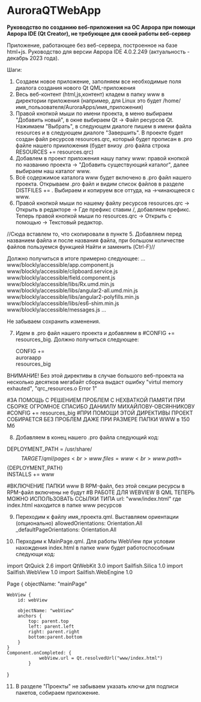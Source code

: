 # AuroraQTWebApp

<strong>Руководство по созданию веб-приложения на ОС Аврора при помощи Аврора IDE (Qt Creator), не требующее для своей работы веб-сервер</strong>

Приложение, работающее без веб-сервера, построенное на базе html+js. Руководство для версии Аврора IDE 4.0.2.249 (актуальность - декабрь 2023 года).

Шаги:
1. Создаем новое приложение, заполняем все необходимые поля диалога создания нового Qt QML-приложения
2. Весь веб-контент (html,js,контент) кладем в папку www в директории приложения (например, для Linux это будет /home/имя_пользователя/AuroraApps/имя_приложения)
3. Правой кнопкой мыши по имени проекта, в меню выбираем "Добавить новый", в окне выбираем Qt -> Файл ресурсов Qt.
Нажимаем "Выбрать", в следующем диалоге пишем в имени файла resources и в следующем диалоге "Завершить". В проекте будет создан файл ресурсов resources.qrc, который будет прописан в .pro файле нашего прииложения (будет внизу .pro файла строка RESOURCES += resources.qrc)
4. Добавлем в проект приложения нашу папку www: правой кнопкой по названию проекта -> "Добавить существующий каталог", далее выбираем наш каталог www.
5. Всё содержимое каталога www будет включено в .pro файл нашего проекта. Открываем .pro файл и видим список файлов в разделе DISTFILES += . Выбираем и копируем все оттуда, на ->чинающееся с www.
6. Правой кнопкой мыши по нашему файлу ресурсов resources.qrc -> Открыть в редакторе -> Где префикс ставим /, добавляем префикс. Теперь правой кнопкой мыши по resources.qrc -> Открыть с помощью -> Текстовый редактор.
   
  <RCC>
    <qresource prefix="/">
    //Сюда вставлем то, что скопировали в пункте 5. Добавляем <file> перед названием файла и </file> после названия файла, при большом количестве файлов пользуемся функцией Найти и заменить (Ctrl-F)//
    </qresource>
</RCC>

Должно получиться в итоге примерно следующее:
<RCC>
    <qresource prefix="/">
    ...
        <file>www/blockly/accessible/app.component.js</file>
        <file>www/blockly/accessible/clipboard.service.js</file>
        <file>www/blockly/accessible/field.component.js</file>
        <file>www/blockly/accessible/libs/Rx.umd.min.js</file>
        <file>www/blockly/accessible/libs/angular2-all.umd.min.js</file>
        <file>www/blockly/accessible/libs/angular2-polyfills.min.js</file>
        <file>www/blockly/accessible/libs/es6-shim.min.js</file>
        <file>www/blockly/accessible/messages.js</file>
    ...
        </qresource>
</RCC>

Не забываем сохранить изменения.

7. Идем в .pro файл нашего проекта и добавляем  в #CONFIG += resources_big. Должно получиться следующее:

   CONFIG += \
    auroraapp \
    resources_big

ВНИМАНИЕ! 
Без этой директивы в случае большого веб-проекта на несколько десятков мегабайт сборка выдаст ошибку "virtul memory exhauted", "qrc_resources.o Error 1"

#ЗА ПОМОЩЬ С РЕШЕНИЕМ ПРОБЛЕМ С НЕХВАТКОЙ ПАМЯТИ ПРИ СБОРКЕ ОГРОМНОЕ СПАСИБО ДАНИИЛУ МИХАЙЛОВУ-ОВСЯННИКОВУ
#CONFIG += resources_big
#ПРИ ПОМОЩИ ЭТОЙ ДИРЕКТИВЫ ПРОЕКТ СОБИРАЕТСЯ БЕЗ ПРОБЛЕМ ДАЖЕ ПРИ РАЗМЕРЕ ПАПКИ WWW в 150 Мб

8. Добавляем в конец нашего .pro файла следующий код:
   
DEPLOYMENT_PATH = /usr/share/$${TARGET}/qml/pages <br>
www.files =www <br>
www.path = $${DEPLOYMENT_PATH} <br>
INSTALLS += www <br>

#ВКЛЮЧЕНИЕ ПАПКИ www В RPM-файл, без этой секции ресурсы в RPM-файл включены не будут
#В РАБОТЕ ДЛЯ WEBVIEW В QML ТЕПЕРЬ МОЖНО ИСПОЛЬЗОВАТЬ ССЫЛКИ ТИПА url: "www/index.html" где index.html находится в папке www ресурсов

9. Переходим к файлу имя_проекта.qml. Выставляем ориентации (опционально)
    allowedOrientations: Orientation.All <br>
    _defaultPageOrientations: Orientation.All

10. Перходим к MainPage.qml. Для работы WebView при условии нахождения index.html в папке www будет работоспособным следующи код:

import QtQuick 2.6
import QtWebKit 3.0
import Sailfish.Silica 1.0
import Sailfish.WebView 1.0
import Sailfish.WebEngine 1.0

Page {
    objectName: "mainPage"

    WebView {
        id: webView

        objectName: "webView"
        anchors {
            top: parent.top
            left: parent.left
            right: parent.right
            bottom:parent.bottom
        }
    }
    Component.onCompleted: {
                webView.url = Qt.resolvedUrl("www/index.html")
            }
}

11. В разделе "Проекты" не забываем указать ключи для подписи пакетов, собираем приложение.
